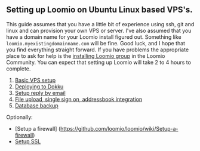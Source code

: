 ## Setting up Loomio on Ubuntu Linux based VPS's.

This guide assumes that you have a little bit of experience using ssh, git and linux and can provision your own VPS or server. I've also assumed that you have a domain name for your Loomio install figured out. Something like `loomio.myexistingdomainname.com` will be fine. Good luck, and I hope that you find everything straight forward. If you have problems the appropriate place to ask for help is the [installing Loomio group](https://www.loomio.org/g/C7I2YAPN/loomio-community-installing-loomio) in the Loomio Community. You can expect that setting up Loomio will take 2 to 4 hours to complete.

1. [Basic VPS setup](basic_vps_setup)
2. [Deploying to Dokku](install_loomio_with_dokku)
3. [Setup reply by email](https://github.com/loomio/loomio/wiki/Setup-reply-by-email)
4. [File upload, single sign on, addressbook integration](https://github.com/loomio/loomio/wiki/File-upload,-Facebook-and-Google-integrations)
5. [Database backup](https://github.com/loomio/loomio/wiki/postgres-backup-with-wal-e)

Optionally:
- [Setup a firewall] (https://github.com/loomio/loomio/wiki/Setup-a-firewall)
- [Setup SSL](https://github.com/loomio/loomio/wiki/Setup-SSL)

